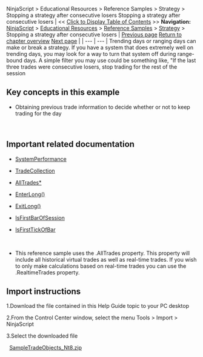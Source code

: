 ﻿
NinjaScript > Educational Resources > Reference Samples > Strategy > Stopping a strategy after consecutive losers
Stopping a strategy after consecutive losers
| << [Click to Display Table of Contents](stopping_a_strategy_after_cons.md) >> **Navigation:**     [NinjaScript](ninjascript-1.md) > [Educational Resources](educational_resources-1.md) > [Reference Samples](reference_samples-1.md) > [Strategy](strategy2-1.md) > Stopping a strategy after consecutive losers | [Previous page](separating_logic_to_either_cal-1.md) [Return to chapter overview](strategy2-1.md) [Next page](trading_crossovers-1.md) |
| --- | --- |
Trending days or ranging days can make or break a strategy. If you have a system that does extremely well on trending days, you may look for a way to turn that system off during range-bound days. A simple filter you may use could be something like, "If the last three trades were consecutive losers, stop trading for the rest of the session
 
## Key concepts in this example
- Obtaining previous trade information to decide whether or not to keep trading for the day

 
## Important related documentation
- [SystemPerformance](systemperformance-1.md)

- [TradeCollection](tradecollection-1.md)

- [AllTrades*](alltrades-1.md)

- [EnterLong()](enterlong-1.md)

- [ExitLong()](exitlong-1.md)

- [IsFirstBarOfSession](isfirstbarofsession-1.md)

- [IsFirstTickOfBar](isfirsttickofbar-1.md)

 
* This reference sample uses the .AllTrades property. This property will include all historical virtual trades as well as real-time trades. If you wish to only make calculations based on real-time trades you can use the .RealtimeTrades property.
 
## Import instructions
1.Download the file contained in this Help Guide topic to your PC desktop

2.From the Control Center window, select the menu Tools > Import > NinjaScript

3.Select the downloaded file

 
[SampleTradeObjects_Nt8.zip](samples/SampleTradeObjects_Nt8.zip)
